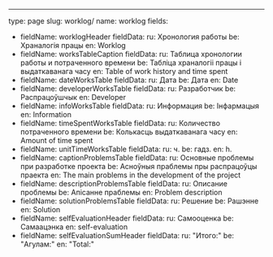 ---
type: page
slug: worklog/
name: worklog
fields:
  - fieldName: worklogHeader
    fieldData: 
      ru: Хронология работы
      be: Храналогія працы
      en: Worklog
  - fieldName: worksTableCaption
    fieldData: 
      ru: Таблица хронологии работы и потраченного времени
      be: Табліца храналогіі працы і выдаткаванага часу
      en: Table of work history and time spent     
  - fieldName: dateWorksTable
    fieldData: 
      ru: Дата
      be: Дата
      en: Date     
  - fieldName: developerWorksTable
    fieldData: 
      ru: Разработчик
      be: Распрацоўшчык
      en: Developer
  - fieldName: infoWorksTable
    fieldData: 
      ru: Информация
      be: Інфармацыя
      en: Information            
  - fieldName: timeSpentWorksTable
    fieldData: 
      ru: Количество потраченного времени
      be: Колькасць выдаткаванага часу
      en: Amount of time spent
  - fieldName: unitTimeWorksTable
    fieldData: 
      ru: ч.
      be: гадз.
      en: h.                
  - fieldName: captionProblemsTable
    fieldData: 
      ru: Основные проблемы при разработке проекта
      be: Асноўныя праблемы пры распрацоўцы праекта
      en: The main problems in the development of the project
  - fieldName: descriptionProblemsTable
    fieldData: 
      ru: Описание проблемы 
      be: Апісанне праблемы
      en: Problem description
  - fieldName: solutionProblemsTable
    fieldData: 
      ru: Решение
      be: Рашэнне
      en: Solution
  - fieldName: selfEvaluationHeader
    fieldData: 
      ru: Самооценка
      be: Самаацэнка
      en: self-evaluation
  - fieldName: selfEvaluationSumHeader
    fieldData: 
      ru: "Итого:"
      be: "Агулам:"
      en: "Total:"     
